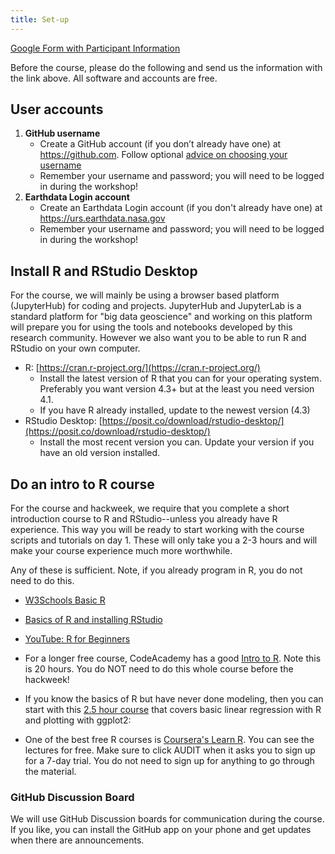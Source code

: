 ```yaml
---
title: Set-up
---
```


[Google Form with Participant Information](https://docs.google.com/forms/d/e/1FAIpQLSdW9uH1GmEd4vzZ9Ny8nTNtXRL8SZp4_ZHKrauHKnV8RxtSzw/viewform?usp=sf_link)

Before the course, please do the following and send us the information with the link above. All software and accounts are free.

## User accounts

1. **GitHub username**
    - Create a GitHub account (if you don’t already have one) at <https://github.com>. Follow optional [advice on choosing your username](https://happygitwithr.com/github-acct.html)
    - Remember your username and password; you will need to be logged in during the workshop!
1. **Earthdata Login account** 
    - Create an Earthdata Login account (if you don't already have one) at <https://urs.earthdata.nasa.gov>
    - Remember your username and password; you will need to be logged in during the workshop!


## Install R and RStudio Desktop

For the course, we will mainly be using a browser based platform (JupyterHub) for coding and projects. JupyterHub and JupyterLab is a standard platform for "big data geoscience" and working on this platform will prepare you for using the tools and notebooks developed by this research community. However we also want you to be able to run R and RStudio on your own computer.

* R: [https://cran.r-project.org/](https://cran.r-project.org/)
    - Install the latest version of R that you can for your operating system. Preferably you want version 4.3+ but at the least you need version 4.1.
    - If you have R already installed, update to the newest version (4.3)
* RStudio Desktop: [https://posit.co/download/rstudio-desktop/](https://posit.co/download/rstudio-desktop/)
    - Install the most recent version you can. Update your version if you have an old version installed.

## Do an intro to R course

For the course and hackweek, we require that you complete a short introduction course to R and RStudio--unless you already have R experience. This way you will be ready to start working with the course scripts and tutorials on day 1. These will only take you a 2-3 hours and will make your course experience much more worthwhile.

Any of these is sufficient. Note, if you already program in R, you do not need to do this.

* [W3Schools Basic R](https://www.w3schools.com/r/default.asp)

* [Basics of R and installing RStudio](https://www.udemy.com/course/r-basics/)

* [YouTube: R for Beginners](https://www.youtube.com/watch?v=fDRa82lxzaU)

* For a longer free course, CodeAcademy has a good [Intro to R](https://www.codecademy.com/learn/learn-r). Note this is 20 hours. You do NOT need to do this whole course before the hackweek! 

* If you know the basics of R but have never done modeling, then you can start with this [2.5 hour course](https://www.udemy.com/course/machlearn1) that covers basic linear regression with R and plotting with ggplot2: 

* One of the best free R courses is [Coursera's Learn R](https://www.coursera.org/learn/r-programming). You can see the lectures for free. Make sure to click AUDIT when it asks you to sign up for a 7-day trial. You do not need to sign up for anything to go through the material.

### GitHub Discussion Board

We will use GitHub Discussion boards for communication during the course. If you like, you can install the GitHub app on your phone and get updates when there are announcements.

